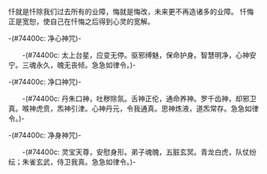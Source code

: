 忏就是忏除我们过去所有的业障，悔就是悔改，未来更不再造诸多的业障。
忏悔正是宽恕，使自己在忏悔之后得到心灵的宽解。


-(#74400c: 净心神咒)-

　　-(#74400c: 太上台星，应变无停。驱邪缚魅，保命护身。智慧明净，心神安宁。三魂永久，魄无丧倾。急急如律令。)-

-(#74400c: 净口神咒)-

　　-(#74400c: 丹朱口神，吐秽除氛。舌神正伦，通命养神。罗千齿神，却邪卫真。喉神虎贲，炁神引津。心神丹元，令我通真。思神炼液，道炁常存。急急如律令。)-

-(#74400c: 净身神咒)-

　　-(#74400c: 灵宝天尊，安慰身形。弟子魂魄，五脏玄冥。青龙白虎，队仗纷纭；朱雀玄武，侍卫我真。急急如律令。)-